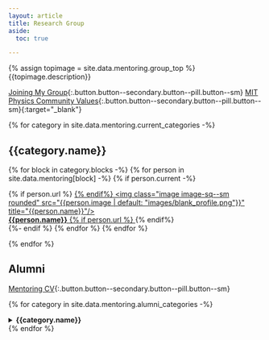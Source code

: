 ```yaml
---
layout: article
title: Research Group
aside:
  toc: true

---
```


{% assign topimage = site.data.mentoring.group_top %}
{{topimage.description}} 


[Joining My Group](join){:.button.button--secondary.button--pill.button--sm}
[MIT Physics Community Values](https://physics.mit.edu/about-physics/community-values/){:.button.button--secondary.button--pill.button--sm}{:target="_blank"}


{% for category in site.data.mentoring.current_categories -%}
## {{category.name}}

<div class="grid-container">
  <div class="grid grid--p-2">

{% for block in category.blocks -%}
{% for person in site.data.mentoring[block] -%}
  {% if person.current -%}
    <div class="cell cell--3">
          {% if person.url %} <a href="{{person.url}}" target="_blank">{% endif%} 
          <img class="image image-sq--sm rounded" src="{{person.image | default: "images/blank_profile.png"}}" title="{{person.name}}"/><br>
              <b>{{person.name}}</b>
          {% if person.url %} </a>{% endif%} 
    </div>
  {%- endif %}
{% endfor %}
{% endfor %}
  </div>
</div>

{% endfor %}


## Alumni

[Mentoring CV](cv#mentoring){:.button.button--secondary.button--pill.button--sm}

{% for category in site.data.mentoring.alumni_categories -%}
<details markdown=1>
<summary><b>{{category.name}}</b></summary>

{% for person in site.data.mentoring[category.block] -%}
  {% if person.current -%}{% else -%}
    {% if person.url %}* **[{{person.name}}]({{person.url}}){:target="_blank"}**{% else %}* **{{person.name}}**{% endif %}
    {%- if person.after[0] %}, {{person.after[-1].title}}, *{{person.after[-1].org}}* {% endif %}
  {%- endif %}
{% endfor %}

</details>
{% endfor %}





